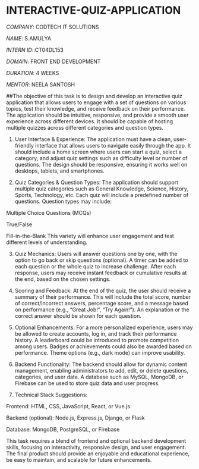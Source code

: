 # INTERACTIVE-QUIZ-APPLICATION

*COMPANY*: CODTECH IT SOLUTIONS

*NAME*: S.AMULYA

*INTERN ID*::CT04DL153

*DOMAIN*: FRONT END DEVELOPMENT

*DURATION*: 4 WEEKS

*MENTOR*: NEELA SANTOSH

##The objective of this task is to design and develop an interactive quiz application that allows users to engage with a set of questions on various topics, test their knowledge, and receive feedback on their performance. The application should be intuitive, responsive, and provide a smooth user experience across different devices. It should be capable of hosting multiple quizzes across different categories and question types.

1. User Interface & Experience: The application must have a clean, user-friendly interface that allows users to navigate easily through the app. It should include a home screen where users can start a quiz, select a category, and adjust quiz settings such as difficulty level or number of questions. The design should be responsive, ensuring it works well on desktops, tablets, and smartphones.


2. Quiz Categories & Question Types: The application should support multiple quiz categories such as General Knowledge, Science, History, Sports, Technology, etc. Each quiz will include a predefined number of questions. Question types may include:

Multiple Choice Questions (MCQs)

True/False

Fill-in-the-Blank This variety will enhance user engagement and test different levels of understanding.



3. Quiz Mechanics: Users will answer questions one by one, with the option to go back or skip questions (optional). A timer can be added to each question or the whole quiz to increase challenge. After each response, users may receive instant feedback or cumulative results at the end, based on the chosen settings.


4. Scoring and Feedback: At the end of the quiz, the user should receive a summary of their performance. This will include the total score, number of correct/incorrect answers, percentage score, and a message based on performance (e.g., “Great Job!”, “Try Again!”). An explanation or the correct answer should be shown for each question.


5. Optional Enhancements: For a more personalized experience, users may be allowed to create accounts, log in, and track their performance history. A leaderboard could be introduced to promote competition among users. Badges or achievements could also be awarded based on performance. Theme options (e.g., dark mode) can improve usability.


6. Backend Functionality: The backend should allow for dynamic content management, enabling administrators to add, edit, or delete questions, categories, and user data. A database such as MySQL, MongoDB, or Firebase can be used to store quiz data and user progress.


7. Technical Stack Suggestions:

Frontend: HTML, CSS, JavaScript, React, or Vue.js

Backend (optional): Node.js, Express.js, Django, or Flask

Database: MongoDB, PostgreSQL, or Firebase




 This task requires a blend of frontend and optional backend development skills, focusing on interactivity, responsive design, and user engagement. The final product should provide an enjoyable and educational experience, be easy to maintain, and scalable for future enhancements.
